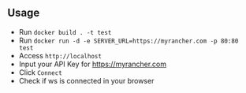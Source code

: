 ## Usage

* Run `docker build . -t test`
* Run `docker run -d -e SERVER_URL=https://myrancher.com -p 80:80 test`
* Access `http://localhost`
* Input your API Key for https://myrancher.com
* Click `Connect`
* Check if ws is connected in your browser
